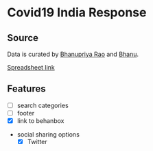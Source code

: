 # Covid19 India Response

## Source
Data is curated by [Bhanupriya Rao](https://twitter.com/bhanupriya_rao) and [Bhanu](https://twitter.com/thoughtisdead).

[Spreadsheet link](https://docs.google.com/spreadsheets/d/1_JIaWdsm6fYPStN2fin0wt4ad2JSn8Sqt5bNeBZ4riM/edit?usp=sharing)

## Features
- [ ] search categories
- [ ] footer
- [x] link to behanbox
- social sharing options
  - [x] Twitter
